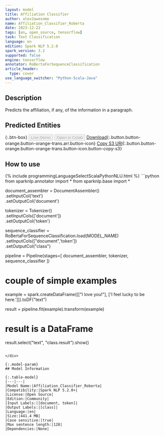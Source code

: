 ```yaml
---
layout: model
title: Affiliation Classifier
author: alex2awesome
name: Affiliation_Classifier_Roberta
date: 2023-12-22
tags: [en, open_source, tensorflow]
task: Text Classification
language: en
edition: Spark NLP 5.2.0
spark_version: 3.2
supported: false
engine: tensorflow
annotator: RoBertaForSequenceClassification
article_header:
  type: cover
use_language_switcher: "Python-Scala-Java"
---
```


## Description

Predicts the affiliation, if any, of the information in a paragraph.

## Predicted Entities



{:.btn-box}
<button class="button button-orange" disabled>Live Demo</button>
<button class="button button-orange" disabled>Open in Colab</button>
[Download](https://s3.amazonaws.com/community.johnsnowlabs.com/alex2awesome/Affiliation_Classifier_Roberta_en_5.2.0_3.2_1703264189300.zip){:.button.button-orange.button-orange-trans.arr.button-icon}
[Copy S3 URI](s3://community.johnsnowlabs.com/alex2awesome/Affiliation_Classifier_Roberta_en_5.2.0_3.2_1703264189300.zip){:.button.button-orange.button-orange-trans.button-icon.button-copy-s3}

## How to use



<div class="tabs-box" markdown="1">
{% include programmingLanguageSelectScalaPythonNLU.html %}
```python
from sparknlp.annotator import *
from sparknlp.base import *

document_assembler = DocumentAssembler() \
    .setInputCol('text') \
    .setOutputCol('document')

tokenizer = Tokenizer() \
    .setInputCols(['document']) \
    .setOutputCol('token')

sequence_classifier = RoBertaForSequenceClassification.load(MODEL_NAME)
  .setInputCols(["document",'token'])\
  .setOutputCol("class")  

pipeline = Pipeline(stages=[
    document_assembler, 
    tokenizer,
    sequence_classifier
])

# couple of simple examples
example = spark.createDataFrame([["I love you!"], ['I feel lucky to be here.']]).toDF("text")

result = pipeline.fit(example).transform(example)

# result is a DataFrame
result.select("text", "class.result").show()
```

</div>

{:.model-param}
## Model Information

{:.table-model}
|---|---|
|Model Name:|Affiliation_Classifier_Roberta|
|Compatibility:|Spark NLP 5.2.0+|
|License:|Open Source|
|Edition:|Community|
|Input Labels:|[document, token]|
|Output Labels:|[class]|
|Language:|en|
|Size:|441.4 MB|
|Case sensitive:|true|
|Max sentence length:|128|
|Dependencies:|None|